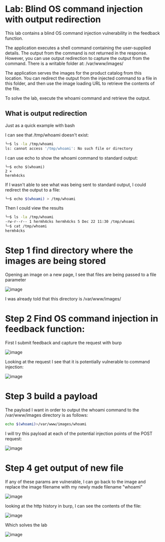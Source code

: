 # Lab: Blind OS command injection with output redirection

 This lab contains a blind OS command injection vulnerability in the feedback function.

The application executes a shell command containing the user-supplied details. The output from the command is not returned in the response. However, you can use output redirection to capture the output from the command. There is a writable folder at:
/var/www/images/

The application serves the images for the product catalog from this location. You can redirect the output from the injected command to a file in this folder, and then use the image loading URL to retrieve the contents of the file.

To solve the lab, execute the whoami command and retrieve the output. 

## What is output redirection

Just as a quick example with bash

I can see that /tmp/whoami doesn't exist:

```bash
└─$ ls -la /tmp/whoami        
ls: cannot access '/tmp/whoami': No such file or directory
```

I can use echo to show the whoami command to standard output:

```
└─$ echo $(whoami)                                                                                             2 ⨯
hermh4cks
```

If I wasn't able to see what was being sent to standard output, I could redirect the output to a file:

```bash
└─$ echo $(whoami) > /tmp/whoami
```
Then I could view the results 

```bash
└─$ ls -la /tmp/whoami
-rw-r--r-- 1 hermh4cks hermh4cks 5 Dec 22 11:30 /tmp/whoami
└─$ cat /tmp/whoami        
hermh4cks
```

# Step 1 find directory where the images are being stored

Opening an image on a new page, I see that files are being passed to a file parameter

![image](https://user-images.githubusercontent.com/83407557/209181181-bc36f2c2-d3c8-42c0-88c9-c95afe4214cd.png)

I was already told that this directory is /var/www/images/


# Step 2 Find OS command injection in feedback function:

First I submit feedback and capture the request with burp

![image](https://user-images.githubusercontent.com/83407557/209183746-130a434a-e828-44fa-a26c-d7d6758ecf9c.png)


Looking at the request I see that it is potentially vulnerable to command injection:

![image](https://user-images.githubusercontent.com/83407557/209184438-9a755d29-988f-4586-9577-de81d998bd74.png)

# Step 3 build a payload

The payload I want in order to output the whoami command to the /var/www/images directory is as follows:

```bash
echo $(whoami)>/var/www/images/whoami
```
I will try this payload at each of the potential injection points of the POST request:

![image](https://user-images.githubusercontent.com/83407557/209185464-98d846d5-f7d3-4fc3-af62-b4a9619feee4.png)


# Step 4 get output of new file

If any of these params are vulnerable, I can go back to the image and replace the image filename with my newly made filename "whoami"

![image](https://user-images.githubusercontent.com/83407557/209186020-84197a6b-2549-4e53-8bb5-77d8b9244771.png)

looking at the http history in burp, I can see the contents of the file:

![image](https://user-images.githubusercontent.com/83407557/209186268-57ffb736-ec0c-42d5-bab0-cc98662da4f3.png)


Which solves the lab

![image](https://user-images.githubusercontent.com/83407557/209186344-2e64edcd-d2f0-4f37-b046-08bbf246f481.png)
